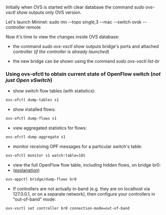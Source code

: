 Initially when OVS is started with clear database the command *sudo ovs-vsctl show* outputs only OVS version.

Let's launch Mininet:
    sudo mn --topo single,3 --mac --switch ovsk --controller remote

Now it's time to view the changes inside OVS database:

* the command *sudo ovs-vsctl show* outputs bridge's ports and attached controller (*if the controller is already launched*)

* the new bridge can be shown using the command *sudo ovs-vsctl list-br*


### Using ovs-ofctl to obtain current state of OpenFlow switch (_not just Open vSwitch_)

* show switch flow tables (with statistics):
```bash
ovs-ofctl dump-tables s1
```

* show installed flows:
```bash
ovs-ofctl dump-flows s1
```

* view aggregated statistics for flows:
```bash
ovs-ofctl dump-aggregate s1
```

* monitor receiving OPF messages for a particular switch's table:
```bash
ovs-ofctl monitor s1 watch:table=101
```

* view the full OpenFlow flow table, including hidden flows, on bridge br0:
* ([explanation](https://github.com/openvswitch/ovs/blob/master/Documentation/topics/design.rst#implementation))
```bash
ovs-appctl bridge/dump-flows br0
```

* If controllers are not actually in-band (e.g. they are on localhost via 127.0.0.1, or on a separate network), then configure your controllers in "out-of-band" mode:
```bash
ovs-vsctl set controller br0 connection-mode=out-of-band
```
